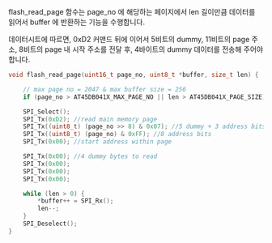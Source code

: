 flash_read_page 함수는 page_no 에 해당하는 페이지에서 len 길이만큼 데이터를 읽어서 buffer 에 반환하는 기능을 수행합니다.

데이터시트에 따르면, 0xD2 커맨드 뒤에 이어서 5비트의 dummy, 11비트의 page 주소, 8비트의 page 내 시작 주소를 전달 후, 4바이트의 dummy 데이터를 전송해 주어야 합니다.

```c
void flash_read_page(uint16_t page_no, uint8_t *buffer, size_t len) {

    // max page no = 2047 & max buffer size = 256
    if (page_no > AT45DB041X_MAX_PAGE_NO || len > AT45DB041X_PAGE_SIZE) return;

    SPI_Select();
    SPI_Tx(0xD2); //read main memory page
    SPI_Tx((uint8_t) (page_no >> 8) & 0x07); //5 dummy + 3 address bits
    SPI_Tx((uint8_t) (page_no) & 0xFF); //8 address bits
    SPI_Tx(0x00); //start address within page

    SPI_Tx(0x00); //4 dummy bytes to read
    SPI_Tx(0x00);
    SPI_Tx(0x00);
    SPI_Tx(0x00);

    while (len > 0) {
        *buffer++ = SPI_Rx();
        len--;
    }
    SPI_Deselect();
}
```